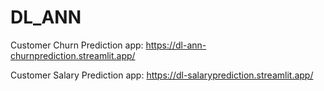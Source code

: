 # DL_ANN

Customer Churn Prediction app: https://dl-ann-churnprediction.streamlit.app/

Customer Salary Prediction app: https://dl-salaryprediction.streamlit.app/

